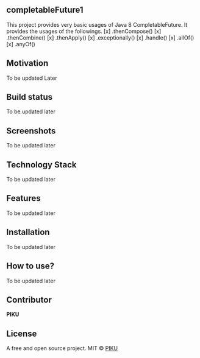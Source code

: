 ## completableFuture1
This project provides very basic usages of Java 8 CompletableFuture.
It provides the usages of the followings.
[x] .thenCompose()
[x] .thenCombine()
[x] .thenApply()
[x] .exceptionally()
[x] .handle()
[x] .allOf()
[x] .anyOf()

## Motivation
To be updated Later

## Build status
To be updated later

## Screenshots
To be updated later

## Technology Stack
To be updated later

## Features
To be updated later

## Installation
To be updated later

## How to use?
To be updated later

## Contributor

**PIKU**

## License
A free and open source project.
MIT © [PIKU]()
